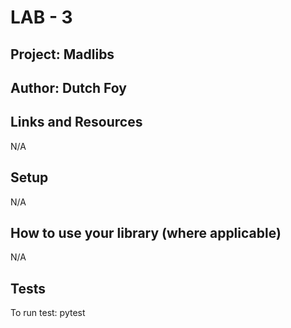 # LAB - 3

## Project: Madlibs

## Author: Dutch Foy

## Links and Resources

N/A

## Setup

N/A



## How to use your library (where applicable)
N/A

## Tests
To run test: pytest

